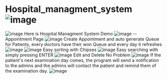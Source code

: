 # Hospital_managment_system![image](https://github.com/HasanboyXomidov/Hospital_managment_system/assets/125248359/de99c332-225b-40ad-8e9e-c94666a34d90)
![image](https://github.com/HasanboyXomidov/Hospital_managment_system/assets/125248359/3dfc2785-cfcc-4ed8-935e-a694531fa347)
Here is Hospital Managment System Demo
![image](https://github.com/HasanboyXomidov/Hospital_managment_system/assets/125248359/38bf9077-369b-4057-aea5-0eab52612e27)
-- Appointment Page 
![image](https://github.com/HasanboyXomidov/Hospital_managment_system/assets/125248359/edd5fc49-9ba9-494b-924d-956b8ab98e1d)
Create Appointment and auto generate Queue for Patients, every doctors have their won Queue and every day it refreshes
![image](https://github.com/HasanboyXomidov/Hospital_managment_system/assets/125248359/a2f1565d-3eaf-4f2f-a4b5-480ef9ce0d0b)
![image](https://github.com/HasanboyXomidov/Hospital_managment_system/assets/125248359/a2eab488-1363-4f5e-a417-3ebdbd9d3963)
Easy sorting with Chipses
![image](https://github.com/HasanboyXomidov/Hospital_managment_system/assets/125248359/db526070-1c97-4a5d-b046-7812c9dd0c15)
Easy searching with simply pressing ENTER
![image](https://github.com/HasanboyXomidov/Hospital_managment_system/assets/125248359/a4c81de4-6c93-44ee-a7b6-3bd9c3e23e7b)
Edit and Delete No Problem
![image](https://github.com/HasanboyXomidov/Hospital_managment_system/assets/125248359/06bf91ff-c89b-4e68-b03d-4d09bebcc1af)
If the patient's next examination day comes, the program will send a notification to the admins and the admins will contact the patient and remind them of the examination day.
![image](https://github.com/HasanboyXomidov/Hospital_managment_system/assets/125248359/51fdad82-775f-43bc-b7be-ba3020ea36b9)







